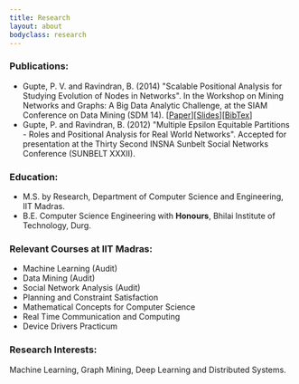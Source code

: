 ```yaml
---
title: Research
layout: about
bodyclass: research
---
```


### Publications:
* Gupte, P. V. and Ravindran, B. (2014) "Scalable Positional Analysis for Studying Evolution of Nodes in Networks". In the Workshop on Mining Networks and Graphs: A Big Data Analytic Challenge, at the SIAM Conference on Data Mining (SDM 14). [<a href="http://arxiv.org/abs/1402.3797" target="_blank">Paper</a>][<a href="../resources/MNG_PPT_Gupte_14.pdf">Slides</a>][<a href="../resources/mng_sdm_gupte_14.txt">BibTex</a>]
* Gupte, P. and Ravindran, B. (2012) "Multiple Epsilon Equitable Partitions - Roles and Positional Analysis for Real World Networks". Accepted for presentation at the Thirty Second INSNA Sunbelt Social Networks Conference (SUNBELT XXXII).

### Education:
* M.S. by Research, Department of Computer Science and Engineering, IIT Madras.
* B.E. Computer Science Engineering with <b>Honours</b>, Bhilai Institute of Technology, Durg.

### Relevant Courses at IIT Madras:
* Machine Learning (Audit)
* Data Mining (Audit)
* Social Network Analysis (Audit)
* Planning and Constraint Satisfaction
* Mathematical Concepts for Computer Science
* Real Time Communication and Computing
* Device Drivers Practicum

### Research Interests:
Machine Learning, Graph Mining, Deep Learning and Distributed Systems.

